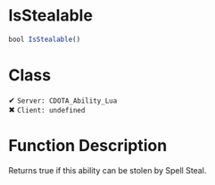 # IsStealable
```js
bool IsStealable()
```
# Class
✔ `Server: CDOTA_Ability_Lua`  
✖ `Client: undefined`  

# Function Description
Returns true if this ability can be stolen by Spell Steal.
